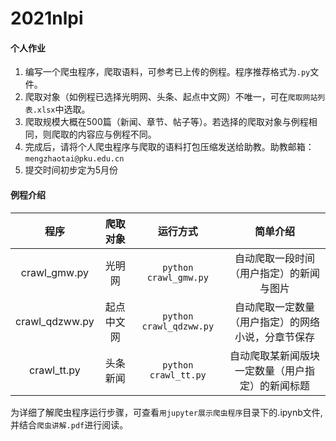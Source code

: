 # 2021nlpi

#### 个人作业
1. 编写一个爬虫程序，爬取语料，可参考已上传的例程。程序推荐格式为`.py`文件。
2. 爬取对象（如例程已选择光明网、头条、起点中文网）不唯一，可在`爬取网站列表.xlsx`中选取。
3. 爬取规模大概在500篇（新闻、章节、帖子等）。若选择的爬取对象与例程相同，则爬取的内容应与例程不同。
4. 完成后，请将个人爬虫程序与爬取的语料打包压缩发送给助教。助教邮箱：`mengzhaotai@pku.edu.cn`
5. 提交时间初步定为5月份

#### 例程介绍

|<center>程序</center>|<center>爬取对象</center>|<center>运行方式</center>|<center>简单介绍</center>|
| --- |--- |--- |--- |
|<center>crawl_gmw.py</center>|<center>光明网</center>  |<center>`python crawl_gmw.py`</center>|<center>自动爬取一段时间（用户指定）的新闻与图片</center>  |
|<center>crawl_qdzww.py</center>|<center>起点中文网</center>  |<center>`python crawl_qdzww.py`</center>|<center>自动爬取一定数量（用户指定）的网络小说，分章节保存</center>  |
|<center>crawl_tt.py</center>|<center>头条新闻</center>  |<center>`python crawl_tt.py`</center>|<center>自动爬取某新闻版块一定数量（用户指定）的新闻标题</center>  |

为详细了解爬虫程序运行步骤，可查看`用jupyter展示爬虫程序`目录下的.ipynb文件,并结合`爬虫讲解.pdf`进行阅读。
     
      



